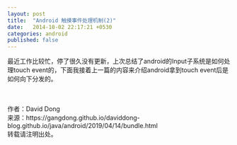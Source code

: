 ```yaml
---
layout: post
title:  "Android 触摸事件处理机制(2)"
date:   2014-10-02 22:17:21 +0530
categories: android
published: false
---
```

最近工作比较忙，停了很久没有更新，上次总结了android的Input子系统是如何处理touch event的，下面我接着上一篇的内容来介绍android拿到touch event后是如何向下分发的。


<br>
<br>
作者：David Dong<br>
来源：https://gangdong.github.io/daviddong-blog.github.io/java/android/2019/04/14/bundle.html<br>
转载请注明出处。